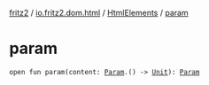 [fritz2](../../index.md) / [io.fritz2.dom.html](../index.md) / [HtmlElements](index.md) / [param](./param.md)

# param

`open fun param(content: `[`Param`](../-param/index.md)`.() -> `[`Unit`](https://kotlinlang.org/api/latest/jvm/stdlib/kotlin/-unit/index.html)`): `[`Param`](../-param/index.md)